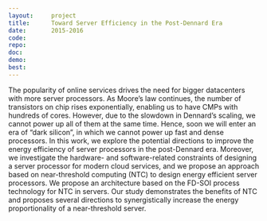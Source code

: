 ```yaml
---
layout:     project
title:      Toward Server Efficiency in the Post-Dennard Era
date:       2015-2016
code:
repo:       
doc:
demo:
best:       
---
```


The popularity of online services drives the need for bigger datacenters with more server processors.
As Moore’s law continues, the number of transistors on chip rises exponentially,
enabling us to have CMPs with hundreds of cores. However, due to the slowdown in Dennard’s scaling,
we cannot power up all of them at the same time. Hence, soon we will enter an era of “dark silicon”,
in which we cannot power up fast and dense processors.
In this work, we explore the potential directions to improve the energy efficiency of server processors in the post-Dennard era.
Moreover, we investigate the hardware- and software-related constraints of designing a server processor for modern cloud services,
and we propose an approach based on near-threshold computing (NTC) to design energy efficient server processors.
We propose an architecture based on the FD-SOI process technology for NTC in servers.
Our study demonstrates the benefits of NTC and proposes several directions to synergistically increase
the energy proportionality of a near-threshold server.